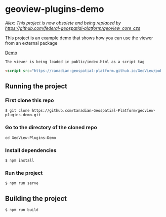 # geoview-plugins-demo

*Alex: This project is now obsolete and being replaced by https://github.com/federal-geospatial-platform/geoview_core_czs*

This project is an example demo that shows how you can use the viewer from an external package

[Demo](https://canadian-geospatial-platform.github.io/geoview-plugins-demo/)

```html
The viewer is being loaded in public/index.html as a script tag

<script src="https://canadian-geospatial-platform.github.io/GeoView/public/gcpv-main.js"></script>
```

## Running the project

### First clone this repo

```
$ git clone https://github.com/Canadian-Geospatial-Platform/geoview-plugins-demo.git
```

### Go to the directory of the cloned repo

```
cd GeoView-Plugins-Demo
```

### Install dependencies

```
$ npm install
```

### Run the project

```
$ npm run serve
```

## Building the project

```
$ npm run build
```

